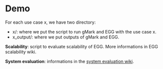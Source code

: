# Demo

For each use case x, we have two directory:

* x/: where we put the script to run gMark and EGG with the use case x.
* x_output/: where we put outputs of gMark and EGG.

**Scalability**: script to evaluate scalability of EGG. More informations in EGG scalability wiki.

**System evaluation**: informations in the [system evaluation wiki](https://github.com/karimalami7/EGG/wiki/System-Evaluation:-Historical-Reachability-Queries).
